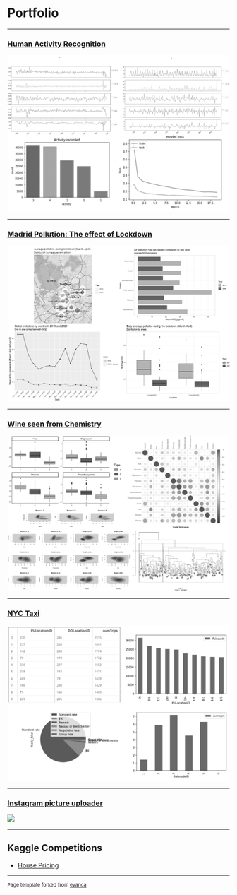 # Portfolio

---

### [Human Activity Recognition](/Human_Activity_Recognition)
<img src="images/HAR_bundle.png?raw=true"/>

---

### [Madrid Pollution: The effect of Lockdown](https://marina-obdulia-moreno-gonzalez.shinyapps.io/AirApp/)
<img src="images/pollution_bundle.png?raw=true"/>

---

### [Wine seen from Chemistry](/Wine)
<img src="images/wine_bundle.png?raw=true"/>

---

### [NYC Taxi](/NYC_taxi)
<img src="images/nyc_bundle.png?raw=true"/>

---

### [Instagram picture uploader](/Upload_from_python)
<img src="images/outofcomfort.jpg?raw=true"/>

---
## Kaggle Competitions

- [House Pricing](/House_Pricing)


---
<p style="font-size:11px">Page template forked from <a href="https://github.com/evanca/quick-portfolio">evanca</a></p>
<!-- Remove above link if you don't want to attibute -->
